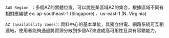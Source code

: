`AWS Region  `: 多個AZ的實體位置，可以說是某區域AZ的集合，根據區域不同有相對應編號 ex: ap-southeast-1 (Singapore) 、us-east-1 (N. Virginia)

`AZ (availability zones)`: 資料中心的基本單位，具獨立供電、網路系統可互相連結，使用者能夠通過將資源分散到多個AZ來達成高可用性且具有容錯能力。


